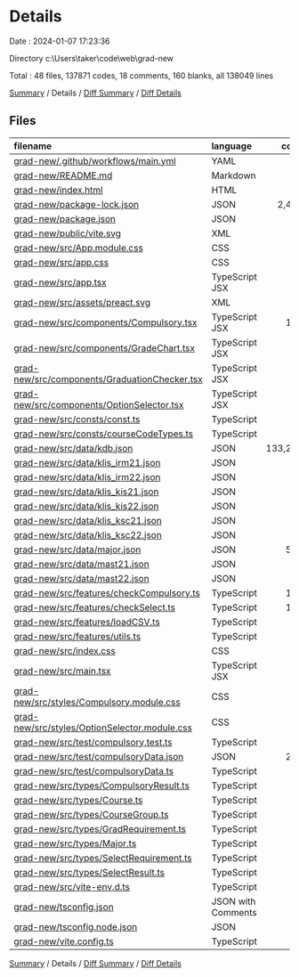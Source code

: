 # Details

Date : 2024-01-07 17:23:36

Directory c:\\Users\\taker\\code\\web\\grad-new

Total : 48 files,  137871 codes, 18 comments, 160 blanks, all 138049 lines

[Summary](results.md) / Details / [Diff Summary](diff.md) / [Diff Details](diff-details.md)

## Files
| filename | language | code | comment | blank | total |
| :--- | :--- | ---: | ---: | ---: | ---: |
| [grad-new/.github/workflows/main.yml](/grad-new/.github/workflows/main.yml) | YAML | 28 | 0 | 5 | 33 |
| [grad-new/README.md](/grad-new/README.md) | Markdown | 28 | 0 | 11 | 39 |
| [grad-new/index.html](/grad-new/index.html) | HTML | 12 | 0 | 1 | 13 |
| [grad-new/package-lock.json](/grad-new/package-lock.json) | JSON | 2,405 | 0 | 1 | 2,406 |
| [grad-new/package.json](/grad-new/package.json) | JSON | 23 | 0 | 1 | 24 |
| [grad-new/public/vite.svg](/grad-new/public/vite.svg) | XML | 1 | 0 | 0 | 1 |
| [grad-new/src/App.module.css](/grad-new/src/App.module.css) | CSS | 11 | 0 | 3 | 14 |
| [grad-new/src/app.css](/grad-new/src/app.css) | CSS | 0 | 0 | 1 | 1 |
| [grad-new/src/app.tsx](/grad-new/src/app.tsx) | TypeScript JSX | 96 | 0 | 10 | 106 |
| [grad-new/src/assets/preact.svg](/grad-new/src/assets/preact.svg) | XML | 1 | 0 | 0 | 1 |
| [grad-new/src/components/Compulsory.tsx](/grad-new/src/components/Compulsory.tsx) | TypeScript JSX | 109 | 0 | 11 | 120 |
| [grad-new/src/components/GradeChart.tsx](/grad-new/src/components/GradeChart.tsx) | TypeScript JSX | 33 | 0 | 4 | 37 |
| [grad-new/src/components/GraduationChecker.tsx](/grad-new/src/components/GraduationChecker.tsx) | TypeScript JSX | 47 | 0 | 7 | 54 |
| [grad-new/src/components/OptionSelector.tsx](/grad-new/src/components/OptionSelector.tsx) | TypeScript JSX | 47 | 0 | 5 | 52 |
| [grad-new/src/consts/const.ts](/grad-new/src/consts/const.ts) | TypeScript | 23 | 0 | 4 | 27 |
| [grad-new/src/consts/courseCodeTypes.ts](/grad-new/src/consts/courseCodeTypes.ts) | TypeScript | 62 | 0 | 1 | 63 |
| [grad-new/src/data/kdb.json](/grad-new/src/data/kdb.json) | JSON | 133,204 | 0 | 0 | 133,204 |
| [grad-new/src/data/klis_irm21.json](/grad-new/src/data/klis_irm21.json) | JSON | 62 | 0 | 1 | 63 |
| [grad-new/src/data/klis_irm22.json](/grad-new/src/data/klis_irm22.json) | JSON | 63 | 0 | 2 | 65 |
| [grad-new/src/data/klis_kis21.json](/grad-new/src/data/klis_kis21.json) | JSON | 62 | 0 | 2 | 64 |
| [grad-new/src/data/klis_kis22.json](/grad-new/src/data/klis_kis22.json) | JSON | 63 | 0 | 2 | 65 |
| [grad-new/src/data/klis_ksc21.json](/grad-new/src/data/klis_ksc21.json) | JSON | 62 | 0 | 2 | 64 |
| [grad-new/src/data/klis_ksc22.json](/grad-new/src/data/klis_ksc22.json) | JSON | 63 | 0 | 2 | 65 |
| [grad-new/src/data/major.json](/grad-new/src/data/major.json) | JSON | 501 | 0 | 8 | 509 |
| [grad-new/src/data/mast21.json](/grad-new/src/data/mast21.json) | JSON | 62 | 0 | 2 | 64 |
| [grad-new/src/data/mast22.json](/grad-new/src/data/mast22.json) | JSON | 62 | 0 | 2 | 64 |
| [grad-new/src/features/checkCompulsory.ts](/grad-new/src/features/checkCompulsory.ts) | TypeScript | 135 | 8 | 14 | 157 |
| [grad-new/src/features/checkSelect.ts](/grad-new/src/features/checkSelect.ts) | TypeScript | 106 | 5 | 7 | 118 |
| [grad-new/src/features/loadCSV.ts](/grad-new/src/features/loadCSV.ts) | TypeScript | 24 | 0 | 3 | 27 |
| [grad-new/src/features/utils.ts](/grad-new/src/features/utils.ts) | TypeScript | 43 | 0 | 6 | 49 |
| [grad-new/src/index.css](/grad-new/src/index.css) | CSS | 0 | 0 | 1 | 1 |
| [grad-new/src/main.tsx](/grad-new/src/main.tsx) | TypeScript JSX | 4 | 0 | 2 | 6 |
| [grad-new/src/styles/Compulsory.module.css](/grad-new/src/styles/Compulsory.module.css) | CSS | 25 | 0 | 6 | 31 |
| [grad-new/src/styles/OptionSelector.module.css](/grad-new/src/styles/OptionSelector.module.css) | CSS | 9 | 0 | 3 | 12 |
| [grad-new/src/test/compulsory.test.ts](/grad-new/src/test/compulsory.test.ts) | TypeScript | 23 | 0 | 7 | 30 |
| [grad-new/src/test/compulsoryData.json](/grad-new/src/test/compulsoryData.json) | JSON | 228 | 0 | 2 | 230 |
| [grad-new/src/test/compulsoryData.ts](/grad-new/src/test/compulsoryData.ts) | TypeScript | 29 | 1 | 4 | 34 |
| [grad-new/src/types/CompulsoryResult.ts](/grad-new/src/types/CompulsoryResult.ts) | TypeScript | 10 | 0 | 2 | 12 |
| [grad-new/src/types/Course.ts](/grad-new/src/types/Course.ts) | TypeScript | 18 | 0 | 1 | 19 |
| [grad-new/src/types/CourseGroup.ts](/grad-new/src/types/CourseGroup.ts) | TypeScript | 6 | 0 | 1 | 7 |
| [grad-new/src/types/GradRequirement.ts](/grad-new/src/types/GradRequirement.ts) | TypeScript | 17 | 0 | 2 | 19 |
| [grad-new/src/types/Major.ts](/grad-new/src/types/Major.ts) | TypeScript | 9 | 0 | 1 | 10 |
| [grad-new/src/types/SelectRequirement.ts](/grad-new/src/types/SelectRequirement.ts) | TypeScript | 8 | 0 | 1 | 9 |
| [grad-new/src/types/SelectResult.ts](/grad-new/src/types/SelectResult.ts) | TypeScript | 6 | 0 | 2 | 8 |
| [grad-new/src/vite-env.d.ts](/grad-new/src/vite-env.d.ts) | TypeScript | 0 | 1 | 1 | 2 |
| [grad-new/tsconfig.json](/grad-new/tsconfig.json) | JSON with Comments | 26 | 2 | 3 | 31 |
| [grad-new/tsconfig.node.json](/grad-new/tsconfig.node.json) | JSON | 10 | 0 | 1 | 11 |
| [grad-new/vite.config.ts](/grad-new/vite.config.ts) | TypeScript | 5 | 1 | 2 | 8 |

[Summary](results.md) / Details / [Diff Summary](diff.md) / [Diff Details](diff-details.md)
